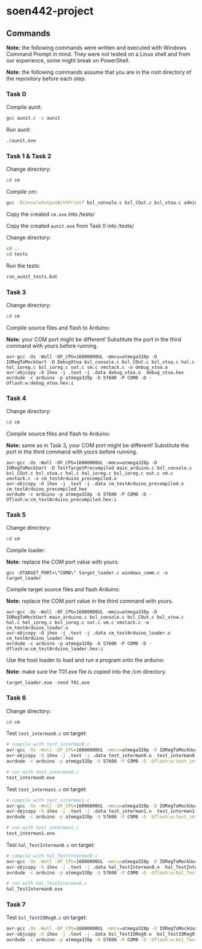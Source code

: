 # soen442-project

## Commands

**Note:** the following commands were written and executed with Windows Command Prompt in mind. They were not tested on a Linux shell and from our experience, some might break on PowerShell.

**Note:** the following commands assume that you are in the root directory of the repository before each step.

### Task 0

Compile aunit:
```bash
gcc aunit.c -o aunit
```

Run aunit:
```bash
./aunit.exe
```

### Task 1 & Task 2

Change directory:
```bash
cd cm
```

Compile cm:
```bash
gcc -DConsoleOutputWithPrintf bsl_console.c bsl_COut.c bsl_xtoa.c admin.c hal.c hal_ioreg.c bsl_ioreg.c out.c vm.c vmstack.c -o cm
```
Copy the created `cm.exe` into /tests/

Copy the created `aunit.exe` from Task 0 into /tests/

Change directory:
```bash
cd ..
cd tests
```

Run the tests:
```bash
run_aunit_tests.bat
```

### Task 3


Change directory:
```bash
cd cm
```

Compile source files and flash to Arduino:

**Note:** your COM port might be different! Substitute the port in the third command with yours before running.

```
avr-gcc -Os -Wall -DF_CPU=16000000UL -mmcu=atmega328p -D IORegToMockUart -D DebugXtoa bsl_console.c bsl_COut.c bsl_xtoa.c hal.c hal_ioreg.c bsl_ioreg.c out.c vm.c vmstack.c -o debug_xtoa.o
avr-objcopy -O ihex -j .text -j .data debug_xtoa.o  debug_xtoa.hex
avrdude -c arduino -p atmega328p -b 57600 -P COM8 -D -Uflash:w:debug_xtoa.hex:i
```

### Task 4

Change directory:
```bash
cd cm
```

Compile source files and flash to Arduino:

**Note:** same as in Task 3, your COM port might be different! Substitute the port in the third command with yours before running.

```
avr-gcc -Os -Wall -DF_CPU=16000000UL -mmcu=atmega328p -D IORegToMockUart -D TestTargetPrecompiled main_arduino.c bsl_console.c bsl_COut.c bsl_xtoa.c hal.c hal_ioreg.c bsl_ioreg.c out.c vm.c vmstack.c -o cm_testArduino_precompiled.o
avr-objcopy -O ihex -j .text -j .data cm_testArduino_precompiled.o  cm_testArduino_precompiled.hex
avrdude -c arduino -p atmega328p -b 57600 -P COM8 -D -Uflash:w:cm_testArduino_precompiled.hex:i
```

### Task 5

Change directory:
```bash
cd cm
```

Compile loader:

**Note:** replace the COM port value with yours.

```
gcc -DTARGET_PORT=\"COM8\" target_loader.c windows_comm.c -o target_loader
```

Compile target source files and flash Arduino:

**Note:** replace the COM port value in the third command with yours.

```
avr-gcc -Os -Wall -DF_CPU=16000000UL -mmcu=atmega328p -D IORegToMockUart main_arduino.c bsl_console.c bsl_COut.c bsl_xtoa.c hal.c hal_ioreg.c bsl_ioreg.c out.c vm.c vmstack.c -o cm_testArduino_loader.o
avr-objcopy -O ihex -j .text -j .data cm_testArduino_loader.o  cm_testArduino_loader.hex
avrdude -c arduino -p atmega328p -b 57600 -P COM8 -D -Uflash:w:cm_testArduino_loader.hex:i
```

Use the host loader to load and run a program onto the arduino:

**Note:** make sure the T01.exe file is copied into the /cm directory.

```
target_loader.exe -send T01.exe
```

### Task 6

Change directory:
```bash
cd cm
```

Test `test_interman0.c` on target:
```bash
# compile with test_interman0.c
avr-gcc -Os -Wall -DF_CPU=16000000UL -mmcu=atmega328p -D IORegToMockUart -DInterruptManagerOn test_interman0.c hal_interman.c bsl_interman.c bsl_console.c bsl_COut.c bsl_xtoa.c hal.c hal_ioreg.c bsl_ioreg.c out.c vm.c vmstack.c -o test_interman0.o
avr-objcopy -O ihex -j .text -j .data test_interman0.o  test_interman0.hex
avrdude -c arduino -p atmega328p -b 57600 -P COM8 -D -Uflash:w:test_interman0.hex:i

# run with test_interman0.c
test_interman0.exe
```

Test `test_interman1.c` on target:
```bash
# compile with test_interman1.c
avr-gcc -Os -Wall -DF_CPU=16000000UL -mmcu=atmega328p -D IORegToMockUart -DInterruptManagerOn test_interman1.c hal_interman.c bsl_interman.c bsl_console.c bsl_COut.c bsl_xtoa.c hal.c hal_ioreg.c bsl_ioreg.c out.c vm.c vmstack.c -o test_interman1.o
avr-objcopy -O ihex -j .text -j .data test_interman1.o  test_interman1.hex
avrdude -c arduino -p atmega328p -b 57600 -P COM8 -D -Uflash:w:test_interman1.hex:i

# run with test_interman1.c
test_interman1.exe
```

Test `hal_TestInterman0.c` on target:
```bash
# compile with hal_TestInterman0.c
avr-gcc -Os -Wall -DF_CPU=16000000UL -mmcu=atmega328p -D IORegToMockUart -DInterruptManagerOn hal_TestInterman0.c hal_interman.c bsl_interman.c bsl_console.c bsl_COut.c bsl_xtoa.c hal.c hal_ioreg.c bsl_ioreg.c out.c vm.c vmstack.c -o hal_TestInterman0.o
avr-objcopy -O ihex -j .text -j .data hal_TestInterman0.o  hal_TestInterman0.hex
avrdude -c arduino -p atmega328p -b 57600 -P COM8 -D -Uflash:w:hal_TestInterman0.hex:i

# run with hal_TestInterman0.c
hal_TestInterman0.exe
```

### Task 7

Test `bsl_TestIOReg0.c` on target:
```bash
avr-gcc -Os -Wall -DF_CPU=16000000UL -mmcu=atmega328p -D IORegToMockUart -D TestTargetIOReg bsl_TestIOReg0.c bsl_console.c bsl_COut.c bsl_xtoa.c hal.c bsl_ioreg.c hal_ioreg.c out.c vm.c vmstack.c -o bsl_TestIOReg0.o
avr-objcopy -O ihex -j .text -j .data bsl_TestIOReg0.o  bsl_TestIOReg0.hex
avrdude -c arduino -p atmega328p -b 57600 -P COM8 -D -Uflash:w:bsl_TestIOReg0.hex:i
```

